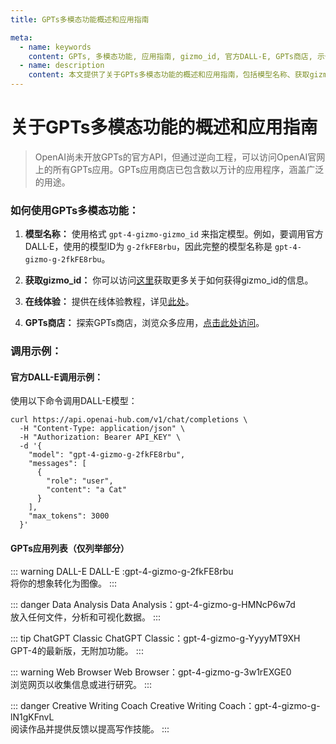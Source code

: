 ```yaml
---
title: GPTs多模态功能概述和应用指南

meta:
  - name: keywords
    content: GPTs, 多模态功能, 应用指南, gizmo_id, 官方DALL-E, GPTs商店, 示例代码
  - name: description
    content: 本文提供了关于GPTs多模态功能的概述和应用指南，包括模型名称、获取gizmo_id的方法、在线体验教程和GPTs商店的探索。文章还包括了调用官方DALL-E的示例以及GPTs应用列表的部分展示。
---
```

# 关于GPTs多模态功能的概述和应用指南

> OpenAI尚未开放GPTs的官方API，但通过逆向工程，可以访问OpenAI官网上的所有GPTs应用。GPTs应用商店已包含数以万计的应用程序，涵盖广泛的用途。

### 如何使用GPTs多模态功能：

1. **模型名称：** 使用格式 `gpt-4-gizmo-gizmo_id` 来指定模型。例如，要调用官方DALL·E，使用的模型ID为 `g-2fkFE8rbu`，因此完整的模型名称是 `gpt-4-gizmo-g-2fkFE8rbu`。

2. **获取gizmo_id：** 你可以访问[这里](/faq/8)获取更多关于如何获得gizmo_id的信息。

3. **在线体验：** 提供在线体验教程，详见[此处](/faq/9)。

4. **GPTs商店：** 探索GPTs商店，浏览众多应用，[点击此处访问](https://www.gptshunter.com/)。

### 调用示例：

#### 官方DALL-E调用示例：

使用以下命令调用DALL-E模型：

```shell
curl https://api.openai-hub.com/v1/chat/completions \
  -H "Content-Type: application/json" \
  -H "Authorization: Bearer API_KEY" \
  -d '{
    "model": "gpt-4-gizmo-g-2fkFE8rbu",
    "messages": [
      {
        "role": "user",
        "content": "a Cat"
      }
    ],
    "max_tokens": 3000
  }'
```


#### GPTs应用列表（仅列举部分） 

::: warning DALL-E
DALL-E :gpt-4-gizmo-g-2fkFE8rbu\
将你的想象转化为图像。
:::

::: danger Data Analysis
Data Analysis：gpt-4-gizmo-g-HMNcP6w7d\
放入任何文件，分析和可视化数据。
:::

::: tip ChatGPT Classic
ChatGPT Classic：gpt-4-gizmo-g-YyyyMT9XH\
GPT-4的最新版，无附加功能。
::: 


::: warning Web Browser
Web Browser：gpt-4-gizmo-g-3w1rEXGE0\
浏览网页以收集信息或进行研究。
::: 

::: danger Creative Writing Coach
Creative Writing Coach：gpt-4-gizmo-g-lN1gKFnvL\
 阅读作品并提供反馈以提高写作技能。
::: 